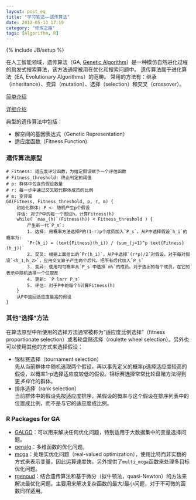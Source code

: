 ```yaml
---
layout: post_eq
title: "学习笔记——遗传算法"
date: 2012-05-13 17:19
category: "修炼之路"
tags: [Algorithm, R]
---
```

{% include JB/setup %}

在人工智能领域，遗传算法（GA, [Genetic Algorithm](http://en.wikipedia.org/wiki/Genetic_algorithm "Genetic Algorithm")）是一种模仿自然进化过程的启发式搜索算法，该方法通常被用在优化和搜索问题中。
遗传算法属于进化算法（EA, Evolutionary Algorithms）的范畴。
常用的方法有：继承（inheritance）、变异（mutation）、选择（selection）和交叉（crossover）。

[简单介绍](http://informatics.indiana.edu/larryy/al4ai/lectures/03.IntroToGAs.pdf)

[详细介绍](http://www.talkorigins.org/faqs/genalg/genalg.html)

典型的遗传算法中包括：

- 解空间的基因表达式（Genetic Representation）
- 适应度函数（Fitness Function)


### 遗传算法原型

	# Fitness: 适应度评分函数，为给定假设赋予一个评估函数
	# Fitness_threshold: 终止判定的阈值
	# p: 群体中包含的假设数量
	# r: 每一步中通过交叉取代群体成员的比例
	# m: 变异率
	GA(Fitness, Fitness_threshold, p, r, m) {
		初始化群体: P <- 随机产生p个假设
		评估: 对于P中的每一个假设h，计算Fitness(h)
		while( `max_(h)`(Fitness(h)) < Fitness_threshold ) {
			产生新一代`P_s`:
			1. 选择: 用概率方法选择P的(1-r)p个成员加入`P_s`。从P中选择假设`h_i`的概率为:
			`Pr(h_i) = (text{Fitness}(h_i)) / (sum_(j=1)^p text{Fitness}(h_j))`
			2. 交叉: 根据上面给出的`Pr(h_i)`，从P中选择`(r*p)/2`对假设。对于每对假设`<h_1,h_2>`，应用交叉算子产生两个后代。把所有后代加入`P_s`
			3. 变异: 使用均匀概率从`P_s`中选择`m%`的成员。对于选出的每个成员，在它的表示中随机选择一个位取反
			4. 更新: `P larr P_s`
			5. 评估: 对于P中的每个h计算Fitness(h)
		}
		从P中返回适应度最高的假设
	}

### 其他“选择”方法
在算法原型中所使用的选择方法通常被称为“适应度比例选择”（fitness proportionate selection）或者轮盘赌选择（roulette wheel selection）。另外也可以使用其他的方式来选择假设：

- 锦标赛选择（tournament selection）   
先从当前群体中随机选取两个假设，再以事先定义的概率p选择适应度较高的假设，以概率1-p选择适应度较低的假设。锦标赛选择常常比轮盘赌方法得到更*多样化*的群体。
- 排序选择（rank selection）   
当前群体中的假设先按适应度排序，某假设的概率与这个假设在排序列表中的位置成比例，而不是与它的适应度成比例。


### R Packages for GA

- [GALGO](http://biptemp.bham.ac.uk/vivo/galgo/AppNotesPaper.htm)：可以用来解决任何优化问题，特别适用于大数据集中的变量选择问题。
- [genalg](http://ftp.ctex.org/mirrors/CRAN/web/packages/genalg/index.html)：多维函数的优化问题。
- [mcga](http://ftp.ctex.org/mirrors/CRAN/web/packages/mcga/index.html)：处理实优化问题（real-valued optimization），使用比特而非实数的方式来表示变量，因此运算速度快。另外提供了`multi_mcga`函数来处理多目标优化问题。
- [rgenoud](http://ftp.ctex.org/mirrors/CRAN/web/packages/rgenoud/index.html)：结合遗传算法和基于微分（拟牛顿法，quasi-Newton）的方法来解决最优化问题。主要用来解决复杂函数的最大/最小问题，对于不可微的函数同样适用。

